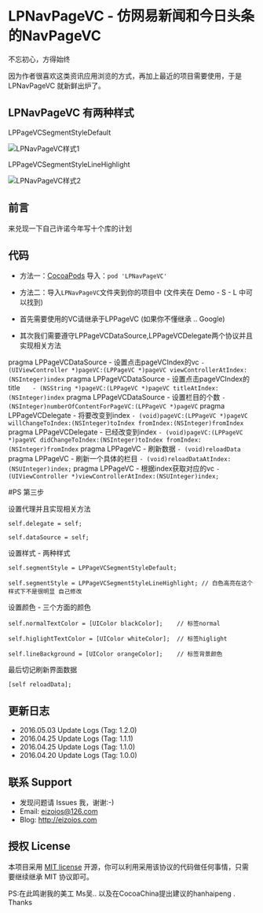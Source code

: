 # LPNavPageVC - 仿网易新闻和今日头条的NavPageVC

不忘初心，方得始终 

因为作者很喜欢这类资讯应用浏览的方式，再加上最近的项目需要使用，于是 LPNavPageVC 就新鲜出炉了。

## LPNavPageVC 有两种样式 

LPPageVCSegmentStyleDefault

![LPNavPageVC样式1](https://github.com/EizoiOS/LPNavPageVCTest/blob/master/LPNavPageVCStyleDefault.gif)

LPPageVCSegmentStyleLineHighlight

![LPNavPageVC样式2](https://github.com/EizoiOS/LPNavPageVCTest/blob/master/LPNavPageVCStyleLineHighlight.gif)


## 前言 

来兑现一下自己许诺今年写十个库的计划 


## 代码 

- 方法一：[CocoaPods](https://cocoapods.org/) 导入：`pod 'LPNavPageVC'`

- 方法二：导入`LPNavPageVC`文件夹到你的项目中 (文件夹在 Demo - S - L 中可以找到)

* 首先需要使用的VC请继承于LPPageVC (如果你不懂继承 .. Google)

* 其次我们需要遵守LPPageVCDataSource,LPPageVCDelegate两个协议并且实现相关方法

pragma LPPageVCDataSource - 设置点击pageVCIndex的vc
    ```
    - (UIViewController *)pageVC:(LPPageVC *)pageVC viewControllerAtIndex:(NSInteger)index
    ```
pragma LPPageVCDataSource - 设置点击pageVCIndex的title
    ```   
    - (NSString *)pageVC:(LPPageVC *)pageVC titleAtIndex:(NSInteger)index
    ```
pragma LPPageVCDataSource - 设置栏目的个数
    ```
    - (NSInteger)numberOfContentForPageVC:(LPPageVC *)pageVC
    ```
pragma LPPageVCDelegate - 将要改变到index
    ```
    - (void)pageVC:(LPPageVC *)pageVC willChangeToIndex:(NSInteger)toIndex fromIndex:(NSInteger)fromIndex
    ```
pragma LPPageVCDelegate - 已经改变到index
    ```
    - (void)pageVC:(LPPageVC *)pageVC didChangeToIndex:(NSInteger)toIndex fromIndex:(NSInteger)fromIndex
    ```
pragma LPPageVC - 刷新数据
    ```
    - (void)reloadData
    ```
pragma LPPageVC - 刷新一个具体的栏目
    ```
    - (void)reloadDataAtIndex:(NSUInteger)index;
    ```
pragma LPPageVC - 根据index获取对应的vc
    ```
    - (UIViewController *)viewControllerAtIndex:(NSUInteger)index;
    ```

#PS 第三步

设置代理并且实现相关方法
  ```  
  self.delegate = self;
  ```
  ```
  self.dataSource = self;
  ```

设置样式 - 两种样式 
   ```
   self.segmentStyle = LPPageVCSegmentStyleDefault;
   ```
   ```
   self.segmentStyle = LPPageVCSegmentStyleLineHighlight; // 白色高亮在这个样式下不是很明显 自己修改
   ```

设置颜色 - 三个方面的颜色
   ```
   self.normalTextColor = [UIColor blackColor];    // 标签normal
   ```
   ```
   self.higlightTextColor = [UIColor whiteColor];  // 标签higlight
   ```
   ```
   self.lineBackground = [UIColor orangeColor];    // 标签背景颜色
   ```

最后切记刷新界面数据
   ```
   [self reloadData];
   ```
    

## 更新日志
* 2016.05.03 Update Logs (Tag: 1.2.0) 
* 2016.04.25 Update Logs (Tag: 1.1.1) 
* 2016.04.25 Update Logs (Tag: 1.1.0)
* 2016.04.20 Update Logs (Tag: 1.0.0)

## 联系 Support

* 发现问题请 Issues 我，谢谢:-)
* Email: eizoios@126.com
* Blog: http://eizoios.com

## 授权 License

本项目采用 [MIT license](http://opensource.org/licenses/MIT) 开源，你可以利用采用该协议的代码做任何事情，只需要继续继承 MIT 协议即可。

PS:在此鸣谢我的美工 Ms吴.. 以及在CocoaChina提出建议的hanhaipeng . Thanks

